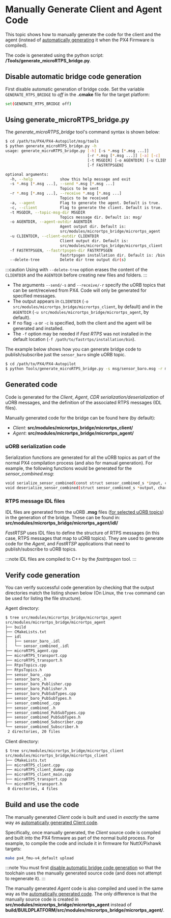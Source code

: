 # Manually Generate Client and Agent Code

This topic shows how to manually generate the code for the client and the agent (instead of [automatically generating](../middleware/micrortps.md) it when the PX4 Firmware is compiled).

The code is generated using the python script: **/Tools/generate_microRTPS_bridge.py**.


## Disable automatic bridge code generation

First disable automatic generation of bridge code. Set the variable `GENERATE_RTPS_BRIDGE` to *off* in the **.cmake** file for the target platform:

```sh
set(GENERATE_RTPS_BRIDGE off)
```

## Using generate_microRTPS_bridge.py

The *generate_microRTPS_bridge* tool's command syntax is shown below:

```sh
$ cd /path/to/PX4/PX4-Autopilot/msg/tools
$ python generate_microRTPS_bridge.py -h
usage: generate_microRTPS_bridge.py [-h] [-s *.msg [*.msg ...]]
                                    [-r *.msg [*.msg ...]] [-a] [-c]
                                    [-t MSGDIR] [-o AGENTDIR] [-u CLIENTDIR]
                                    [-f FASTRTPSGEN]

optional arguments:
  -h, --help            show this help message and exit
  -s *.msg [*.msg ...], --send *.msg [*.msg ...]
                        Topics to be sent
  -r *.msg [*.msg ...], --receive *.msg [*.msg ...]
                        Topics to be received
  -a, --agent           Flag to generate the agent. Default is true.
  -c, --client          Flag to generate the client. Default is true.
  -t MSGDIR, --topic-msg-dir MSGDIR
                        Topics message dir. Default is: msg/
  -o AGENTDIR, --agent-outdir AGENTDIR
                        Agent output dir. Default is:
                        src/modules/micrortps_bridge/micrortps_agent
  -u CLIENTDIR, --client-outdir CLIENTDIR
                        Client output dir. Default is:
                        src/modules/micrortps_bridge/micrortps_client
  -f FASTRTPSGEN, --fastrtpsgen-dir FASTRTPSGEN
                        fastrtpsgen installation dir. Default is: /bin
  --delete-tree         Delete dir tree output dir(s)
```

:::caution
Using with `--delete-tree` option erases the content of the `CLIENTDIR` and the `AGENTDIR` before creating new files and folders.
:::

- The arguments `--send/-s` and `--receive/-r` specify the uORB topics that can be sent/received from PX4. Code will only be generated for specified messages.
- The output appears in `CLIENTDIR` (`-o src/modules/micrortps_bridge/micrortps_client`, by default) and in the `AGENTDIR` (`-u src/modules/micrortps_bridge/micrortps_agent`, by default).
- If no flag `-a` or `-c` is specified, both the client and the agent will be generated and installed.
- The `-f` option may be needed if *Fast RTPS* was not installed in the default location (`-f /path/to/fastrtps/installation/bin`).

The example below shows how you can generate bridge code to publish/subscribe just the `sensor_baro` single uORB topic.

```sh
$ cd /path/to/PX4/PX4-Autopilot
$ python Tools/generate_microRTPS_bridge.py -s msg/sensor_baro.msg -r msg/sensor_combined.msg
```

## Generated code

Code is generated for the *Client*, *Agent*, *CDR serialization/deserialization* of uORB messages, and the definition of the associated RTPS messages (IDL files).

Manually generated code for the bridge can be found here (by default):

- *Client*: **src/modules/micrortps_bridge/micrortps_client/**
- *Agent*: **src/modules/micrortps_bridge/micrortps_agent/**


### uORB serialization code

Serialization functions are generated for all the uORB topics as part of the normal PX4 compilation process (and also for manual generation). For example, the following functions would be generated for the *sensor_combined.msg*:

```sh
void serialize_sensor_combined(const struct sensor_combined_s *input, char *output, uint32_t *length, struct microCDR *microCDRWriter);
void deserialize_sensor_combined(struct sensor_combined_s *output, char *input, struct microCDR *microCDRReader);
```

### RTPS message IDL files

IDL files are generated from the uORB **.msg** files ([for selected uORB topics](../middleware/micrortps.md#supported-uorb-messages)) in the generation of the bridge. These can be found in: **src/modules/micrortps_bridge/micrortps_agent/idl/**

*FastRTSP* uses IDL files to define the structure of RTPS messages (in this case, RTPS messages that map to uORB topics). They are used to generate code for the *Agent*, and *FastRTSP* applications that need to publish/subscribe to uORB topics.

:::note
IDL files are compiled to C++ by the *fastrtpsgen* tool.
:::

## Verify code generation

You can verify successful code generation by checking that the output directories match the listing shown below (On Linux, the `tree` command can be used for listing the file structure).

Agent directory:
```sh
$ tree src/modules/micrortps_bridge/micrortps_agent
src/modules/micrortps_bridge/micrortps_agent
├── build
├── CMakeLists.txt
├── idl
│   ├── sensor_baro_.idl
│   └── sensor_combined_.idl
├── microRTPS_agent.cpp
├── microRTPS_transport.cpp
├── microRTPS_transport.h
├── RtpsTopics.cpp
├── RtpsTopics.h
├── sensor_baro_.cpp
├── sensor_baro_.h
├── sensor_baro_Publisher.cpp
├── sensor_baro_Publisher.h
├── sensor_baro_PubSubTypes.cpp
├── sensor_baro_PubSubTypes.h
├── sensor_combined_.cpp
├── sensor_combined_.h
├── sensor_combined_PubSubTypes.cpp
├── sensor_combined_PubSubTypes.h
├── sensor_combined_Subscriber.cpp
└── sensor_combined_Subscriber.h
 2 directories, 20 files
```

Client directory:
```sh
$ tree src/modules/micrortps_bridge/micrortps_client
src/modules/micrortps_bridge/micrortps_client
├── CMakeLists.txt
├── microRTPS_client.cpp
├── microRTPS_client_dummy.cpp
├── microRTPS_client_main.cpp
├── microRTPS_transport.cpp
└── microRTPS_transport.h
 0 directories, 4 files
```

## Build and use the code

The manually generated *Client* code is built and used in *exactly* the same way as [automatically generated Client code](../middleware/micrortps.md#client_firmware).

Specifically, once manually generated, the *Client* source code is compiled and built into the PX4 firmware as part of the normal build process. For example, to compile the code and include it in firmware for NuttX/Pixhawk targets:

```sh
make px4_fmu-v4_default upload
```

:::note
You must first [disable automatic bridge code generation](#disable-automatic-bridge-code-generation) so that the toolchain uses the manually generated source code (and does not attempt to regenerate it).
:::

The manually generated *Agent* code is also compiled and used in the same way as the [automatically generated code](../middleware/micrortps.md#agent-in-a-ros-independent-offboard-fast-rtps-interface). The only difference is that the manually source code is created in **src/modules/micrortps_bridge/micrortps_agent** instead of <strong><emphasis>build/BUILDPLATFORM</emphasis></strong>**/src/modules/micrortps_bridge/micrortps_agent/**.

